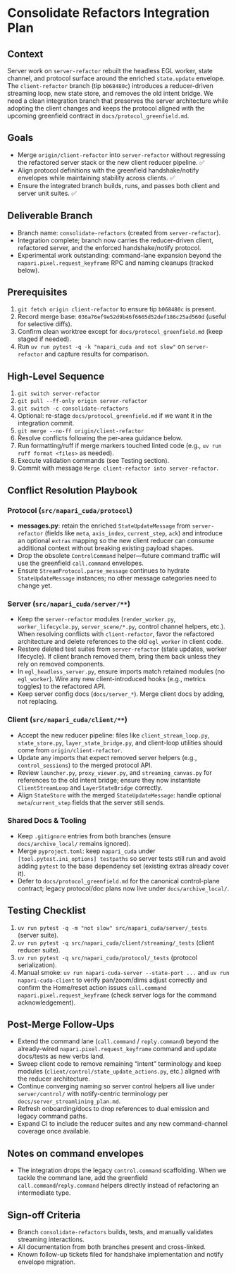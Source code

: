 # Consolidate Refactors Integration Plan

## Context
Server work on `server-refactor` rebuilt the headless EGL worker, state channel, and protocol surface around the enriched `state.update` envelope. The `client-refactor` branch (tip `b068480c`) introduces a reducer-driven streaming loop, new state store, and removes the old intent bridge. We need a clean integration branch that preserves the server architecture while adopting the client changes and keeps the protocol aligned with the upcoming greenfield contract in `docs/protocol_greenfield.md`.

## Goals
- Merge `origin/client-refactor` into `server-refactor` without regressing the refactored server stack or the new client reducer pipeline. ✅
- Align protocol definitions with the greenfield handshake/notify envelopes while maintaining stability across clients. ✅
- Ensure the integrated branch builds, runs, and passes both client and server unit suites. ✅

## Deliverable Branch
- Branch name: `consolidate-refactors` (created from `server-refactor`).
- Integration complete; branch now carries the reducer-driven client, refactored server, and the enforced handshake/notify protocol.
- Experimental work outstanding: command-lane expansion beyond the
  `napari.pixel.request_keyframe` RPC and naming cleanups (tracked below).

## Prerequisites
1. `git fetch origin client-refactor` to ensure tip `b068480c` is present.
2. Record merge base: `036a76ef9e52d9b46f6665d52def186c25ad560d` (useful for selective diffs).
3. Confirm clean worktree except for `docs/protocol_greenfield.md` (keep staged if needed).
4. Run `uv run pytest -q -k "napari_cuda and not slow"` on `server-refactor` and capture results for comparison.

## High-Level Sequence
1. `git switch server-refactor`
2. `git pull --ff-only origin server-refactor`
3. `git switch -c consolidate-refactors`
4. Optional: re-stage `docs/protocol_greenfield.md` if we want it in the integration commit.
5. `git merge --no-ff origin/client-refactor`
6. Resolve conflicts following the per-area guidance below.
7. Run formatting/ruff if merge markers touched linted code (e.g., `uv run ruff format <files>` as needed).
8. Execute validation commands (see Testing section).
9. Commit with message `Merge client-refactor into server-refactor`.

## Conflict Resolution Playbook

### Protocol (`src/napari_cuda/protocol`)
- **messages.py**: retain the enriched `StateUpdateMessage` from `server-refactor` (fields like `meta`, `axis_index`, `current_step`, `ack`) and introduce an optional `extras` mapping so the new client reducer can consume additional context without breaking existing payload shapes.
- Drop the obsolete `ControlCommand` helper—future command traffic will use the greenfield `call.command` envelopes.
- Ensure `StreamProtocol.parse_message` continues to hydrate `StateUpdateMessage` instances; no other message categories need to change yet.

### Server (`src/napari_cuda/server/**`)
- Keep the `server-refactor` modules (`render_worker.py`, `worker_lifecycle.py`,
  `server_scene/*.py`, control channel helpers, etc.). When resolving conflicts
  with `client-refactor`, favor the refactored architecture and delete
  references to the old `egl_worker` in client code.
- Restore deleted test suites from `server-refactor` (state updates, worker lifecycle). If client branch removed them, bring them back unless they rely on removed components.
- In `egl_headless_server.py`, ensure imports match retained modules (no `egl_worker`). Wire any new client-introduced hooks (e.g., metrics toggles) to the refactored API.
- Keep server config docs (`docs/server_*`). Merge client docs by adding, not replacing.

### Client (`src/napari_cuda/client/**`)
- Accept the new reducer pipeline: files like `client_stream_loop.py`, `state_store.py`, `layer_state_bridge.py`, and client-loop utilities should come from `origin/client-refactor`.
- Update any imports that expect removed server helpers (e.g., `control_sessions`) to the merged protocol API.
- Review `launcher.py`, `proxy_viewer.py`, and `streaming_canvas.py` for references to the old intent bridge; ensure they now instantiate `ClientStreamLoop` and `LayerStateBridge` correctly.
- Align `StateStore` with the merged `StateUpdateMessage`: handle optional `meta`/`current_step` fields that the server still sends.

### Shared Docs & Tooling
- Keep `.gitignore` entries from both branches (ensure `docs/archive_local/` remains ignored).
- Merge `pyproject.toml`: keep `napari_cuda` under `[tool.pytest.ini_options] testpaths` so server tests still run and avoid adding `pytest` to the base dependency set (existing extras already cover it).
- Defer to `docs/protocol_greenfield.md` for the canonical control-plane contract; legacy protocol/doc plans now live under `docs/archive_local/`.

## Testing Checklist
1. `uv run pytest -q -m "not slow" src/napari_cuda/server/_tests` (server suite).
2. `uv run pytest -q src/napari_cuda/client/streaming/_tests` (client reducer suite).
3. `uv run pytest -q src/napari_cuda/protocol/_tests` (protocol serialization).
4. Manual smoke: `uv run napari-cuda-server --state-port ...` and
   `uv run napari-cuda-client` to verify pan/zoom/dims adjust correctly and
   confirm the Home/reset action issues `call.command napari.pixel.request_keyframe`
   (check server logs for the command acknowledgement).

## Post-Merge Follow-Ups
- Extend the command lane (`call.command` / `reply.command`) beyond the
  already-wired `napari.pixel.request_keyframe` command and update docs/tests as
  new verbs land.
- Sweep client code to remove remaining “intent” terminology and keep modules (`client/control/state_update_actions.py`, etc.) aligned with the reducer architecture.
- Continue converging naming so server control helpers all live under
  `server/control/` with notify-centric terminology per
  `docs/server_streamlining_plan.md`.
- Refresh onboarding/docs to drop references to dual emission and legacy command paths.
- Expand CI to include the reducer suites and any new command-channel coverage once available.

## Notes on command envelopes
- The integration drops the legacy `control.command` scaffolding. When we tackle the command lane, add the greenfield `call.command`/`reply.command` helpers directly instead of refactoring an intermediate type.

## Sign-off Criteria
- Branch `consolidate-refactors` builds, tests, and manually validates streaming interactions.
- All documentation from both branches present and cross-linked.
- Known follow-up tickets filed for handshake implementation and notify envelope migration.
